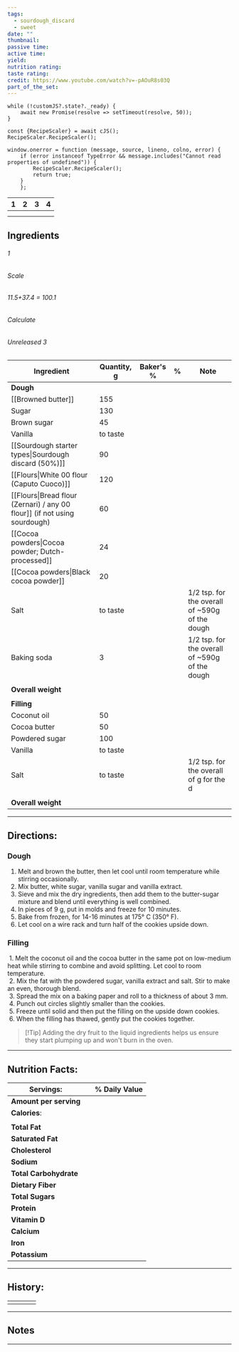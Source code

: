```yaml
---
tags:
  - sourdough_discard
  - sweet
date: ""
thumbnail: 
passive time: 
active time: 
yield: 
nutrition rating: 
taste rating: 
credit: https://www.youtube.com/watch?v=-pAOuR8s03Q
part_of_the_set:
---
```

```dataviewjs
while (!customJS?.state?._ready) { 
	await new Promise(resolve => setTimeout(resolve, 50)); 
} 

const {RecipeScaler} = await cJS();
RecipeScaler.RecipeScaler();

window.onerror = function (message, source, lineno, colno, error) {
	if (error instanceof TypeError && message.includes("Cannot read properties of undefined")) {
		RecipeScaler.RecipeScaler();
		return true;
	}
    };
```

| 1                                                                                                                                                                                                                                    | 2                                                                                                                                                                                                                                    | 3                                                                                                                                                                                                                                    | 4                                                                                                                                                                                                                                    |
| ------------------------------------------------------------------------------------------------------------------------------------------------------------------------------------------------------------------------------------ | ------------------------------------------------------------------------------------------------------------------------------------------------------------------------------------------------------------------------------------ | ------------------------------------------------------------------------------------------------------------------------------------------------------------------------------------------------------------------------------------ | ------------------------------------------------------------------------------------------------------------------------------------------------------------------------------------------------------------------------------------ |
|                                                                                                                                                                                                                                      |                                                                                                                                                                                                                                      |                                                                                                                                                                                                                                      |                                                                                                                                                                                                                                      |
|                                                                                                                                                                                                                                      |                                                                                                                                                                                                                                      |                                                                                                                                                                                                                                      |                                                                                                                                                                                                                                      |

## Ingredients

###### 1
###### Scale
###### 11.5+37.4 = 100.1
###### Calculate
###### Unreleased 3

| Ingredient                                                                | Quantity, g | Baker's % | %   | Note                                           |
| ------------------------------------------------------------------------- | ----------- | --------- | --- | ---------------------------------------------- |
| **Dough**                                                                 |             |           |     |                                                |
| [[Browned butter]]                                                        | 155         |           |     |                                                |
| Sugar                                                                     | 130         |           |     |                                                |
| Brown sugar                                                               | 45          |           |     |                                                |
| Vanilla                                                                   | to taste    |           |     |                                                |
| [[Sourdough starter types\|Sourdough discard (50%)]]                      | 90          |           |     |                                                |
| [[Flours\|White 00 flour (Caputo Cuoco)]]                                 | 120         |           |     |                                                |
| [[Flours\|Bread flour (Zernari) / any 00 flour]] (if not using sourdough) | 60          |           |     |                                                |
| [[Cocoa powders\|Cocoa powder; Dutch-processed]]                          | 24          |           |     |                                                |
| [[Cocoa powders\|Black cocoa powder]]                                     | 20          |           |     |                                                |
| Salt                                                                      | to taste    |           |     | 1/2 tsp. for the overall of ~590g of the dough |
| Baking soda                                                               | 3           |           |     | 1/2 tsp. for the overall of ~590g of the dough |
|                                                                           |             |           |     |                                                |
| **Overall weight**                                                        |             |           |     |                                                |
|                                                                           |             |           |     |                                                |
| **Filling**                                                               |             |           |     |                                                |
| Coconut oil                                                               | 50          |           |     |                                                |
| Cocoa butter                                                              | 50          |           |     |                                                |
| Powdered sugar                                                            | 100         |           |     |                                                |
| Vanilla                                                                   | to taste    |           |     |                                                |
| Salt                                                                      | to taste    |           |     | 1/2 tsp. for the overall of g for the d        |
|                                                                           |             |           |     |                                                |
| **Overall weight**                                                        |             |           |     |                                                |




---
## Directions:

### Dough

1. Melt and brown the butter, then let cool until room temperature while stirring occasionally. 
2. Mix butter, white sugar, vanilla sugar and vanilla extract.  
3. Sieve and mix the dry ingredients, then add them to the butter-sugar mixture and blend until everything is well combined.  
4. In pieces of 9 g, put in molds and freeze for 10 minutes.  
5. Bake from frozen, for 14-16 minutes at 175° C (350° F).  
6. Let cool on a wire rack and turn half of the cookies upside down.

### Filling

 1. Melt the coconut oil and the cocoa butter in the same pot on low-medium heat while stirring to combine and avoid splitting. Let cool to room temperature.  
 2. Mix the fat with the powdered sugar, vanilla extract and salt. Stir to make an even, thorough blend.  
 3. Spread the mix on a baking paper and roll to a thickness of about 3 mm.  
 4. Punch out circles slightly smaller than the cookies.  
 5. Freeze until solid and then put the filling on the upside down cookies.  
 6. When the filling has thawed, gently put the cookies together.

> [!Tip] Adding the dry fruit to the liquid ingredients helps us ensure they start plumping up and won't burn in the oven.


---
## Nutrition Facts:

| **Servings:**          |       | % Daily Value |
| ---------------------- | ----- | ------------- |
| **Amount per serving** |       |               |
| **Calories**:          |       |               |
|                        |       |               |
| **Total Fat**          |       |               |
| **Saturated Fat**      |       |               |
| **Cholesterol**        |       |               |
| **Sodium**             |       |               |
| **Total Carbohydrate** |       |               |
| **Dietary Fiber**      |       |               |
| **Total Sugars**       |       |               |
| **Protein**            |       |               |
| **Vitamin D**          |       |               |
| **Calcium**            |       |               |
| **Iron**               |       |               |
| **Potassium**          |       |               |

---
## History:

|     |                   |                   |                   |
| --- | ----------------- | ----------------- | ----------------- |
|     |                   |                   |                   |


---
## Notes


>

---



